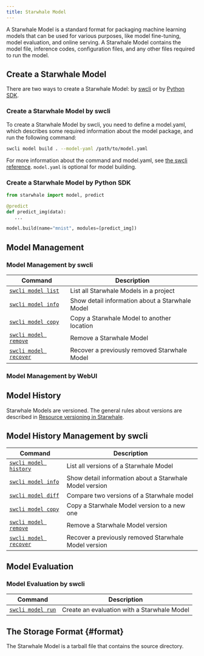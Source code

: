 ```yaml
---
title: Starwhale Model
---
```


A Starwhale Model is a standard format for packaging machine learning models that can be used for various purposes, like model fine-tuning, model evaluation, and online serving. A Starwhale Model contains the model file, inference codes, configuration files, and any other files required to run the model.

## Create a Starwhale Model

There are two ways to create a Starwhale Model: by [swcli](../reference/swcli/model.md) or by [Python SDK](../reference/sdk/model.md).

### Create a Starwhale Model by swcli

To create a Starwhale Model by swcli, you need to define a model.yaml, which describes some required information about the model package, and run the following command:

```bash
swcli model build . --model-yaml /path/to/model.yaml
```

For more information about the command and model.yaml, see [the swcli reference](../reference/swcli/model.md#build). `model.yaml` is optional for model building.

### Create a Starwhale Model by Python SDK

```python
from starwhale import model, predict

@predict
def predict_img(data):
   ...

model.build(name="mnist", modules=[predict_img])
```

## Model Management

### Model Management by swcli

| Command | Description |
| ------- | ----------- |
| [`swcli model list`](../reference/swcli/model.md#list) | List all Starwhale Models in a project |
| [`swcli model info`](../reference/swcli/model.md#info) | Show detail information about a Starwhale Model |
| [`swcli model copy`](../reference/swcli/model.md#copy) | Copy a Starwhale Model to another location |
| [`swcli model remove`](../reference/swcli/model.md#remove) | Remove a Starwhale Model |
| [`swcli model recover`](../reference/swcli/model.md#recover) | Recover a previously removed Starwhale Model |

### Model Management by WebUI

## Model History

Starwhale Models are versioned. The general rules about versions are described in [Resource versioning in Starwhale](../concepts/versioning.md).

## Model History Management by swcli

| Command | Description |
| ------- | ----------- |
| [`swcli model history`](../reference/swcli/model.md#list) | List all versions of a Starwhale Model |
| [`swcli model info`](../reference/swcli/model.md#info) | Show detail information about a Starwhale Model version |
| [`swcli model diff`](../reference/swcli/model.md#diff) | Compare two versions of a Starwhale model |
| [`swcli model copy`](../reference/swcli/model.md#copy) | Copy a Starwhale Model version to a new one |
| [`swcli model remove`](../reference/swcli/model.md#remove) | Remove a Starwhale Model version |
| [`swcli model recover`](../reference/swcli/model.md#recover) | Recover a previously removed Starwhale Model version |

## Model Evaluation

### Model Evaluation by swcli

| Command | Description |
| ------- | ----------- |
| [`swcli model run`](../reference/swcli/model.md#eval) | Create an evaluation with a Starwhale Model |

## The Storage Format {#format}

The Starwhale Model is a tarball file that contains the source directory.
